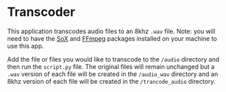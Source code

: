 # Transcoder

This application transcodes audio files to an 8khz `.wav` file. Note: you will need to have the [SoX](https://formulae.brew.sh/formula/sox) and [FFmpeg](https://formulae.brew.sh/formula/ffmpeg) packages installed on your machine to use this app.

Add the file or files you would like to transcode to the `/audio` directory and then run the `script.py` file. The original files will remain unchanged but a `.wav` version of each file will be created in the `/audio_wav` directory and an 8khz version of each file will be created in the `/trancode_audio` directory.

